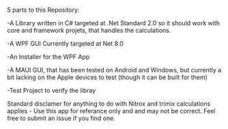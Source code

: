 5 parts to this Repository:

-A Library written in C# targeted at .Net Standard 2.0 so it should work with core and framework projets, that handles the calculations.

-A WPF GUI Currently targeted at Net 8.0

-An Installer for the WPF App

-A MAUI GUI, that has been tested on Android and Windows, but currently a bit lacking on the Apple devices to test (though it can be built for them)

-Test Project to verify the libray


Standard disclamer for anything to do with Nitrox and trimix calculations applies - Use this app for referance only and and may not be correct.  Feel free to submit an issue if you find one.
